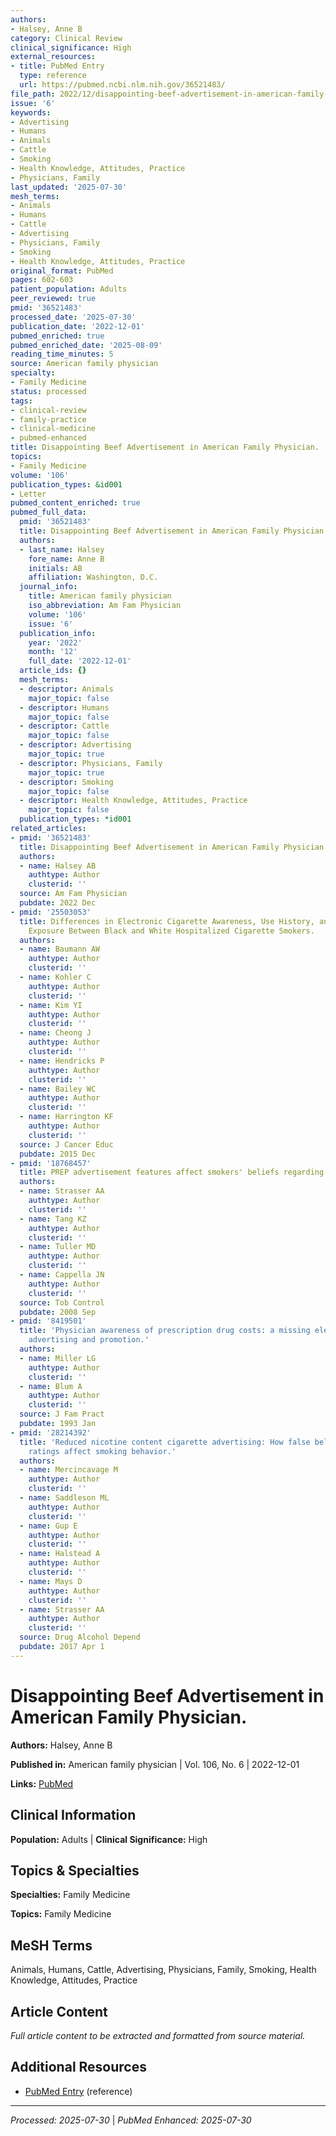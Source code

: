 ```yaml
---
authors:
- Halsey, Anne B
category: Clinical Review
clinical_significance: High
external_resources:
- title: PubMed Entry
  type: reference
  url: https://pubmed.ncbi.nlm.nih.gov/36521483/
file_path: 2022/12/disappointing-beef-advertisement-in-american-family-physicia.md
issue: '6'
keywords:
- Advertising
- Humans
- Animals
- Cattle
- Smoking
- Health Knowledge, Attitudes, Practice
- Physicians, Family
last_updated: '2025-07-30'
mesh_terms:
- Animals
- Humans
- Cattle
- Advertising
- Physicians, Family
- Smoking
- Health Knowledge, Attitudes, Practice
original_format: PubMed
pages: 602-603
patient_population: Adults
peer_reviewed: true
pmid: '36521483'
processed_date: '2025-07-30'
publication_date: '2022-12-01'
pubmed_enriched: true
pubmed_enriched_date: '2025-08-09'
reading_time_minutes: 5
source: American family physician
specialty:
- Family Medicine
status: processed
tags:
- clinical-review
- family-practice
- clinical-medicine
- pubmed-enhanced
title: Disappointing Beef Advertisement in American Family Physician.
topics:
- Family Medicine
volume: '106'
publication_types: &id001
- Letter
pubmed_content_enriched: true
pubmed_full_data:
  pmid: '36521483'
  title: Disappointing Beef Advertisement in American Family Physician.
  authors:
  - last_name: Halsey
    fore_name: Anne B
    initials: AB
    affiliation: Washington, D.C.
  journal_info:
    title: American family physician
    iso_abbreviation: Am Fam Physician
    volume: '106'
    issue: '6'
  publication_info:
    year: '2022'
    month: '12'
    full_date: '2022-12-01'
  article_ids: {}
  mesh_terms:
  - descriptor: Animals
    major_topic: false
  - descriptor: Humans
    major_topic: false
  - descriptor: Cattle
    major_topic: false
  - descriptor: Advertising
    major_topic: true
  - descriptor: Physicians, Family
    major_topic: true
  - descriptor: Smoking
    major_topic: false
  - descriptor: Health Knowledge, Attitudes, Practice
    major_topic: false
  publication_types: *id001
related_articles:
- pmid: '36521483'
  title: Disappointing Beef Advertisement in American Family Physician.
  authors:
  - name: Halsey AB
    authtype: Author
    clusterid: ''
  source: Am Fam Physician
  pubdate: 2022 Dec
- pmid: '25503053'
  title: Differences in Electronic Cigarette Awareness, Use History, and Advertisement
    Exposure Between Black and White Hospitalized Cigarette Smokers.
  authors:
  - name: Baumann AW
    authtype: Author
    clusterid: ''
  - name: Kohler C
    authtype: Author
    clusterid: ''
  - name: Kim YI
    authtype: Author
    clusterid: ''
  - name: Cheong J
    authtype: Author
    clusterid: ''
  - name: Hendricks P
    authtype: Author
    clusterid: ''
  - name: Bailey WC
    authtype: Author
    clusterid: ''
  - name: Harrington KF
    authtype: Author
    clusterid: ''
  source: J Cancer Educ
  pubdate: 2015 Dec
- pmid: '18768457'
  title: PREP advertisement features affect smokers' beliefs regarding potential harm.
  authors:
  - name: Strasser AA
    authtype: Author
    clusterid: ''
  - name: Tang KZ
    authtype: Author
    clusterid: ''
  - name: Tuller MD
    authtype: Author
    clusterid: ''
  - name: Cappella JN
    authtype: Author
    clusterid: ''
  source: Tob Control
  pubdate: 2008 Sep
- pmid: '8419501'
  title: 'Physician awareness of prescription drug costs: a missing element of drug
    advertising and promotion.'
  authors:
  - name: Miller LG
    authtype: Author
    clusterid: ''
  - name: Blum A
    authtype: Author
    clusterid: ''
  source: J Fam Pract
  pubdate: 1993 Jan
- pmid: '28214392'
  title: 'Reduced nicotine content cigarette advertising: How false beliefs and subjective
    ratings affect smoking behavior.'
  authors:
  - name: Mercincavage M
    authtype: Author
    clusterid: ''
  - name: Saddleson ML
    authtype: Author
    clusterid: ''
  - name: Gup E
    authtype: Author
    clusterid: ''
  - name: Halstead A
    authtype: Author
    clusterid: ''
  - name: Mays D
    authtype: Author
    clusterid: ''
  - name: Strasser AA
    authtype: Author
    clusterid: ''
  source: Drug Alcohol Depend
  pubdate: 2017 Apr 1
---
```


# Disappointing Beef Advertisement in American Family Physician.

**Authors:** Halsey, Anne B

**Published in:** American family physician | Vol. 106, No. 6 | 2022-12-01

**Links:** [PubMed](https://pubmed.ncbi.nlm.nih.gov/36521483/)

## Clinical Information

**Population:** Adults | **Clinical Significance:** High

## Topics & Specialties

**Specialties:** Family Medicine

**Topics:** Family Medicine

## MeSH Terms

Animals, Humans, Cattle, Advertising, Physicians, Family, Smoking, Health Knowledge, Attitudes, Practice

## Article Content

*Full article content to be extracted and formatted from source material.*

## Additional Resources

- [PubMed Entry](https://pubmed.ncbi.nlm.nih.gov/36521483/) (reference)

---

*Processed: 2025-07-30* | *PubMed Enhanced: 2025-07-30*
